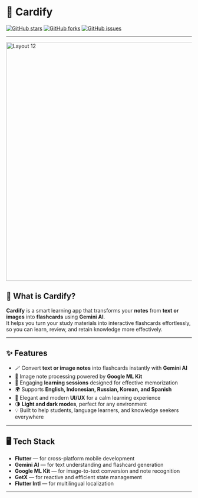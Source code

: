 # 🌟 Cardify

[![GitHub stars](https://img.shields.io/github/stars/wahyuayesha/Cardify?style=for-the-badge)](https://github.com/wahyuayesha/Cardify/stargazers)
[![GitHub forks](https://img.shields.io/github/forks/wahyuayesha/Cardify?style=for-the-badge)](https://github.com/wahyuayesha/Cardify/network/members)
[![GitHub issues](https://img.shields.io/github/issues/wahyuayesha/Cardify?style=for-the-badge)](https://github.com/wahyuayesha/Cardify/issues)

---

<img width="1241" height="649" alt="Layout 12" src="https://github.com/user-attachments/assets/adece555-12a3-42ad-9be2-8cea826f344d" />


## 🧠 What is Cardify?

**Cardify** is a smart learning app that transforms your **notes** from **text or images** into **flashcards** using **Gemini AI**.  
It helps you turn your study materials into interactive flashcards effortlessly, so you can learn, review, and retain knowledge more effectively.

---

## ✨ Features

- 🪄 Convert **text or image notes** into flashcards instantly with **Gemini AI**  
- 📸 Image note processing powered by **Google ML Kit**  
- 🧩 Engaging **learning sessions** designed for effective memorization  
- 🌍 Supports **English, Indonesian, Russian, Korean, and Spanish**  
- 🎨 Elegant and modern **UI/UX** for a calm learning experience  
- 🌗 **Light and dark modes**, perfect for any environment  
- 💡 Built to help students, language learners, and knowledge seekers everywhere  

---

## 🖥️ Tech Stack

- **Flutter** — for cross-platform mobile development  
- **Gemini AI** — for text understanding and flashcard generation  
- **Google ML Kit** — for image-to-text conversion and note recognition  
- **GetX** — for reactive and efficient state management  
- **Flutter Intl** — for multilingual localization  

---
